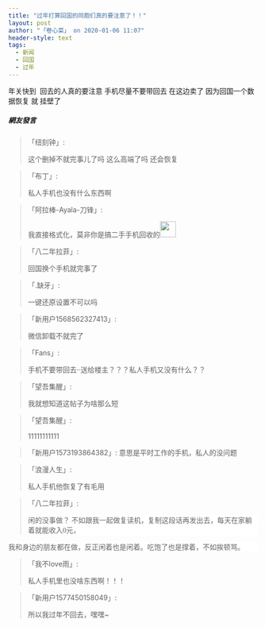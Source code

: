 ```yaml
---
title: "过年打算回国的同胞们真的要注意了！！"
layout: post
author: "「卷心菜」 on 2020-01-06 11:07"
header-style: text
tags:
  - 新闻
  - 回国
  - 过年
---
```


年关快到&nbsp; 回去的人真的要注意
手机尽量不要带回去 在这边卖了
因为回国一个数据恢复 就 挂壁了
<input type="hidden" value="菲乐园提供"><br>

##### 網友發言 
> 「纽刻钟」:
> <p>这个删掉不就完事儿了吗 这么高端了吗 还会恢复</p>

> 「布丁」:
> <p>私人手机也没有什么东西啊</p>

> 「阿拉棒-Ayala-刀锋」:
> <p>我直接格式化，莫非你是搞二手手机回收的<img src="https://images.feileyuan.com/images/ueditor/dialogs/emotion/images/default/df_023.gif" width="32" height="32"></p>

> 「八二年拉菲」:
> <p>回国换个手机就完事了</p>

> 「.缺牙」:
> <p>一键还原设置不可以吗</p>

> 「新用户1568562327413」:
> <p>微信卸载不就完了</p>

> 「Fans」:
> <p>手机不要带回去··送给楼主？？？私人手机又没有什么？？</p>

> 「望吾集醒」:
> <p>我就想知道这帖子为啥那么短</p>

> 「望吾集醒」:
> <p>11111111111</p>

> 「新用户1573193864382」:
> 意思是平时工作的手机，私人的没问题

> 「浪漫人生」:
> <p>私人手机他恢复了有毛用</p>

> 「八二年拉菲」:
> <p style="margin-top: 0px; margin-bottom: 0px; box-sizing: border-box; padding: 0px; border: 0px; font-family: 微软雅黑; color: rgb(102, 102, 102); font-size: 14px; white-space: normal; background-color: rgb(255, 255, 255);">闲的没事做？ 不如跟我一起做复读机，复制这段话再发出去，每天在家躺着就能收入0元，</p>
<p style="margin-top: 0px; margin-bottom: 0px; box-sizing: border-box; padding: 0px; border: 0px; font-family: 微软雅黑; color: rgb(102, 102, 102); font-size: 14px; white-space: normal; background-color: rgb(255, 255, 255);">我和身边的朋友都在做，反正闲着也是闲着。吃饱了也是撑着，不如挨顿骂。</p>


> 「我不love雨」:
> <p>私人手机里也没啥东西啊！！！</p>

> 「新用户1577450158049」:
> <p>所以我过年不回去，嘿嘿~</p>


